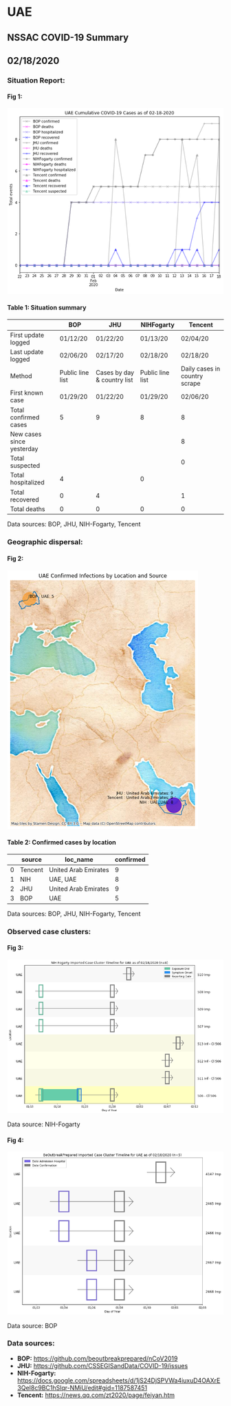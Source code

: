 # UAE
## NSSAC COVID-19 Summary
## 02/18/2020



### Situation Report:
#### Fig 1:
![UAE cases](../merged_histories/UAE_merged_histories.png)

#### Table 1: Situation summary


|                           | BOP              | JHU                         | NIHFogarty       | Tencent                       |
|---------------------------|------------------|-----------------------------|------------------|-------------------------------|
| First update logged       | 01/12/20         | 01/22/20                    | 01/13/20         | 02/04/20                      |
| Last update logged        | 02/06/20         | 02/17/20                    | 02/18/20         | 02/18/20                      |
| Method                    | Public line list | Cases by day & country list | Public line list | Daily cases in country scrape |
| First known case          | 01/29/20         | 01/22/20                    | 01/29/20         | 02/06/20                      |
| Total confirmed cases     | 5                | 9                           | 8                | 8                             |
| New cases since yesterday |                  |                             |                  | 8                             |
| Total suspected           |                  |                             |                  | 0                             |
| Total hospitalized        | 4                |                             | 0                |                               |
| Total recovered           | 0                | 4                           |                  | 1                             |
| Total deaths              | 0                | 0                           | 0                | 0                             |

Data sources: BOP, JHU, NIH-Fogarty, Tencent


### Geographic dispersal:
#### Fig 2:
![UAE mapped](../case_locs/UAE_case_locs.png)

#### Table 2: Confirmed cases by location


|    | source   | loc_name             |   confirmed |
|----|----------|----------------------|-------------|
|  0 | Tencent  | United Arab Emirates |           9 |
|  1 | NIH      | UAE, UAE             |           8 |
|  2 | JHU      | United Arab Emirates |           9 |
|  3 | BOP      | UAE                  |           5 |

Data sources: BOP, JHU, NIH-Fogarty, Tencent


### Observed case clusters:
#### Fig 3:
![UAE cases](../cluster_analysis/UAE_imported_cases_NIHFogarty.png)



Data source: NIH-Fogarty


#### Fig 4:
![UAE cases](../cluster_analysis/UAE_imported_cases_BOP.png)



Data source: BOP


### Data sources:
* **BOP:** https://github.com/beoutbreakprepared/nCoV2019
* **JHU:** https://github.com/CSSEGISandData/COVID-19/issues
* **NIH-Fogarty:** https://docs.google.com/spreadsheets/d/1jS24DjSPVWa4iuxuD4OAXrE3QeI8c9BC1hSlqr-NMiU/edit#gid=1187587451
* **Tencent:** https://news.qq.com/zt2020/page/feiyan.htm
